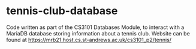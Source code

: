 # tennis-club-database
Code written as part of the CS3101 Databases Module, to interact with a MariaDB database storing information about a tennis club. Website can be found at https://mrb21.host.cs.st-andrews.ac.uk/cs3101_p2/tennis/
